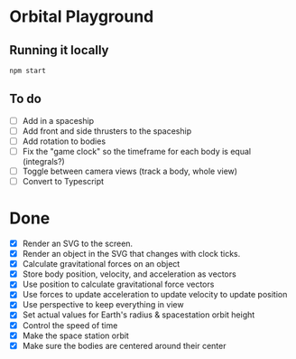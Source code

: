 # Orbital Playground

## Running it locally

```bash
npm start
```

## To do

-   [ ] Add in a spaceship
-   [ ] Add front and side thrusters to the spaceship
-   [ ] Add rotation to bodies
-   [ ] Fix the "game clock" so the timeframe for each body is equal (integrals?)
-   [ ] Toggle between camera views (track a body, whole view)
-   [ ] Convert to Typescript

# Done

-   [x] Render an SVG to the screen.
-   [x] Render an object in the SVG that changes with clock ticks.
-   [x] Calculate gravitational forces on an object
-   [x] Store body position, velocity, and acceleration as vectors
-   [x] Use position to calculate gravitational force vectors
-   [x] Use forces to update acceleration to update velocity to update position
-   [x] Use perspective to keep everything in view
-   [x] Set actual values for Earth's radius & spacestation orbit height
-   [x] Control the speed of time
-   [x] Make the space station orbit
-   [x] Make sure the bodies are centered around their center
